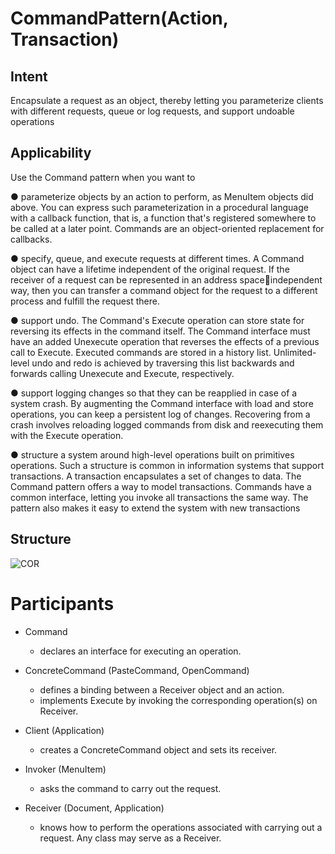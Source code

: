 # CommandPattern(Action, Transaction)
## Intent
Encapsulate a request as an object, thereby letting you parameterize clients with different requests, queue or 
log requests, and support undoable operations
## Applicability
Use the Command pattern when you want to

● parameterize objects by an action to perform, as MenuItem objects did above. You can express such parameterization in a procedural language with a callback function, that is, a function that's registered somewhere to be called at a later point. Commands are an object-oriented replacement for callbacks.

● specify, queue, and execute requests at different times. A Command object can have a lifetime independent of the original request. If the receiver of a request can be represented in an address spaceindependent way, then you can transfer a command object for the request to a different process and fulfill the request there.

● support undo. The Command's Execute operation can store state for reversing its effects in the command itself. The Command interface must have an added Unexecute operation that reverses the 
effects of a previous call to Execute. Executed commands are stored in a history list. Unlimited-level undo and redo is achieved by traversing this list backwards and forwards calling Unexecute and Execute, respectively.

● support logging changes so that they can be reapplied in case of a system crash. By augmenting the Command interface with load and store operations, you can keep a persistent log of changes. Recovering from a crash involves reloading logged commands from disk and reexecuting them with the Execute operation.

● structure a system around high-level operations built on primitives operations. Such a structure is common in information systems that support transactions. A transaction encapsulates a set of changes to data. The Command pattern offers a way to model transactions. Commands have a common interface, letting you invoke all transactions the same way. The pattern also makes it easy to extend the system with new transactions
## Structure
![COR](https://www.cs.mcgill.ca/~hv/classes/CS400/01.hchen/doc/command/command.gif)
# Participants
- Command
  - declares an interface for executing an operation.
  
- ConcreteCommand (PasteCommand, OpenCommand)
  - defines a binding between a Receiver object and an action.
  - implements Execute by invoking the corresponding operation(s) on Receiver.
 
- Client (Application)
  - creates a ConcreteCommand object and sets its receiver.
    
- Invoker (MenuItem)
  - asks the command to carry out the request.
    
- Receiver (Document, Application)
  - knows how to perform the operations associated with carrying out a request. Any class may serve as a Receiver.
